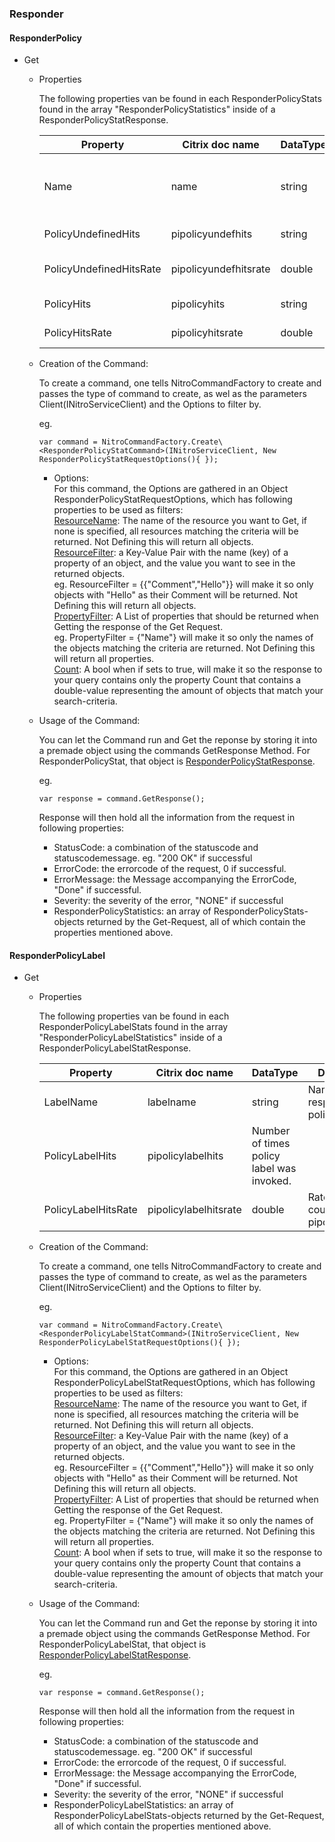 ### Responder

#### ResponderPolicy

+ Get
    * Properties  

        The following properties van be found in each ResponderPolicyStats found in the array "ResponderPolicyStatistics" inside of a ResponderPolicyStatResponse.

        Property|Citrix doc name|DataType|Description
        ---|---|---|---
        Name|name|string|Name of the responder policy for which to show detailed statistics.
        PolicyUndefinedHits|pipolicyundefhits|string|Number of undef hits on the policy
        PolicyUndefinedHitsRate|pipolicyundefhitsrate|double|Rate (/s) counter for pipolicyundefhits
        PolicyHits|pipolicyhits|string|Number of hits on the policy
        PolicyHitsRate|pipolicyhitsrate|double|Rate (/s) counter for pipolicyhits


    * Creation of the Command:  

        To create a command, one tells NitroCommandFactory to create and passes the type of command to create, as wel as the parameters Client(INitroServiceClient) and the Options to filter by.  

        eg. 
        ```
        var command = NitroCommandFactory.Create\<ResponderPolicyStatCommand>(INitroServiceClient, New ResponderPolicyStatRequestOptions(){ });
        ```
        
        - Options:  
        For this command, the Options are gathered in an Object ResponderPolicyStatRequestOptions, which has following properties to be used as filters:  
        <u>ResourceName</u>: The name of the resource you want to Get, if none is specified, all resources matching the criteria will be returned.  Not Defining this will return all objects.  
        <u>ResourceFilter</u>: a Key-Value Pair with the name (key) of a property of an object, and the value you want to see in the returned objects.  
        eg. ResourceFilter = {{"Comment","Hello"}} will make it so only objects with "Hello" as their Comment will be returned. Not Defining this will return all objects.  
        <u>PropertyFilter</u>: A List of properties that should be returned when Getting the response of the Get Request.  
        eg. PropertyFilter = {"Name"} will make it so only the names of the objects matching the criteria are returned. Not Defining this will return all properties.  
        <u>Count</u>: A bool when if sets to true, will make it so the response to your query contains only the property Count that contains a double-value representing the amount of objects that match your search-criteria.

    * Usage of the Command:

        You can let the Command run and Get the reponse by storing it into a premade object using the commands GetResponse Method. For ResponderPolicyStat, that object is <u>ResponderPolicyStatResponse</u>.

        eg. 
        ```
        var response = command.GetResponse(); 
        ```

        Response will then hold all the information from the request in following properties:   
        - StatusCode: a combination of the statuscode and statuscodemessage. eg. "200 OK" if successful
        - ErrorCode: the errorcode of the request, 0 if successful.
        - ErrorMessage: the Message accompanying the ErrorCode, "Done" if successful.
        - Severity: the severity of the error, "NONE" if successful
        - ResponderPolicyStatistics: an array of ResponderPolicyStats-objects returned by the Get-Request, all of which contain the properties mentioned above.




#### ResponderPolicyLabel

+ Get
    * Properties  

        The following properties van be found in each ResponderPolicyLabelStats found in the array "ResponderPolicyLabelStatistics" inside of a ResponderPolicyLabelStatResponse.

        Property|Citrix doc name|DataType|Description
        ---|---|---|---
        LabelName|labelname|string|Name of the responder policy label.
        PolicyLabelHits|pipolicylabelhits|Number of times policy label was invoked.
        PolicyLabelHitsRate|pipolicylabelhitsrate|double|Rate (/s) counter for pipolicylabelhits


    * Creation of the Command:  

        To create a command, one tells NitroCommandFactory to create and passes the type of command to create, as wel as the parameters Client(INitroServiceClient) and the Options to filter by.  

        eg. 
        ```
        var command = NitroCommandFactory.Create\<ResponderPolicyLabelStatCommand>(INitroServiceClient, New ResponderPolicyLabelStatRequestOptions(){ });
        ```
        
        - Options:  
        For this command, the Options are gathered in an Object ResponderPolicyLabelStatRequestOptions, which has following properties to be used as filters:  
        <u>ResourceName</u>: The name of the resource you want to Get, if none is specified, all resources matching the criteria will be returned.  Not Defining this will return all objects.  
        <u>ResourceFilter</u>: a Key-Value Pair with the name (key) of a property of an object, and the value you want to see in the returned objects.  
        eg. ResourceFilter = {{"Comment","Hello"}} will make it so only objects with "Hello" as their Comment will be returned. Not Defining this will return all objects.  
        <u>PropertyFilter</u>: A List of properties that should be returned when Getting the response of the Get Request.  
        eg. PropertyFilter = {"Name"} will make it so only the names of the objects matching the criteria are returned. Not Defining this will return all properties.  
        <u>Count</u>: A bool when if sets to true, will make it so the response to your query contains only the property Count that contains a double-value representing the amount of objects that match your search-criteria.

    * Usage of the Command:

        You can let the Command run and Get the reponse by storing it into a premade object using the commands GetResponse Method. For ResponderPolicyLabelStat, that object is <u>ResponderPolicyLabelStatResponse</u>.

        eg. 
        ```
        var response = command.GetResponse(); 
        ```

        Response will then hold all the information from the request in following properties:   
        - StatusCode: a combination of the statuscode and statuscodemessage. eg. "200 OK" if successful
        - ErrorCode: the errorcode of the request, 0 if successful.
        - ErrorMessage: the Message accompanying the ErrorCode, "Done" if successful.
        - Severity: the severity of the error, "NONE" if successful
        - ResponderPolicyLabelStatistics: an array of ResponderPolicyLabelStats-objects returned by the Get-Request, all of which contain the properties mentioned above.
